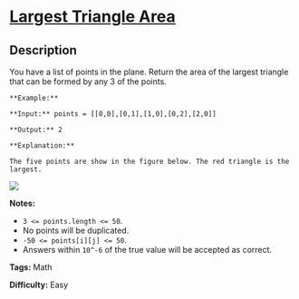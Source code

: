 # [Largest Triangle Area][title]

## Description

You have a list of points in the plane. Return the area of the largest
triangle that can be formed by any 3 of the points.

    
    
    **Example:**
    **Input:** points = [[0,0],[0,1],[1,0],[0,2],[2,0]]
    **Output:** 2
    **Explanation:** 
    The five points are show in the figure below. The red triangle is the largest.
    

![](https://s3-lc-upload.s3.amazonaws.com/uploads/2018/04/04/1027.png)

**Notes:**

  * `3 <= points.length <= 50`.
  * No points will be duplicated.
  *  `-50 <= points[i][j] <= 50`.
  * Answers within `10^-6` of the true value will be accepted as correct.




**Tags:** Math

**Difficulty:** Easy

[title]: https://leetcode.com/problems/largest-triangle-area
